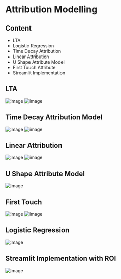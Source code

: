 # Attribution Modelling  
## Content
- LTA
- Logistic Regression
- Time Decay Attribution  
- Linear Attribution
- U Shape Attribute Model
- First Touch Attribute
- Streamlit Implementation
## LTA 
![image](https://user-images.githubusercontent.com/58665046/121719538-e893fe80-cab0-11eb-9962-f24321686b0e.png)
![image](https://user-images.githubusercontent.com/58665046/121720547-3d377980-cab1-11eb-86b4-1c130b4b1454.png)
## Time Decay Attribution Model
![image](https://user-images.githubusercontent.com/58665046/121720586-49233b80-cab1-11eb-889b-a502d9f52c89.png)
![image](https://user-images.githubusercontent.com/58665046/121720455-242ec880-cab1-11eb-80af-141f9b9ce5aa.png)
## Linear Attribution
![image](https://user-images.githubusercontent.com/58665046/121720673-5d673880-cab1-11eb-81f9-61e0a938a489.png)
![image](https://user-images.githubusercontent.com/58665046/121720682-60622900-cab1-11eb-842c-62f1d4e64972.png)
## U Shape Attribute Model
![image](https://user-images.githubusercontent.com/58665046/121720704-67893700-cab1-11eb-9aa6-1413fd98dec1.png)
## First Touch 
![image](https://user-images.githubusercontent.com/58665046/121720735-707a0880-cab1-11eb-81a4-d4e3f28687a9.png)
![image](https://user-images.githubusercontent.com/58665046/121720749-72dc6280-cab1-11eb-8235-b1b9ba759ce6.png)
## Logistic Regression 
![image](https://user-images.githubusercontent.com/58665046/121719739-f3e72a00-cab0-11eb-80fe-8fb9d925b014.png)

## Streamlit Implementation with ROI
![image](https://user-images.githubusercontent.com/58665046/121720906-a15a3d80-cab1-11eb-9054-090e70548c1d.png)




